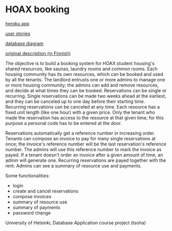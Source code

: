 # HOAX booking

[heroku app](https://hoax-booking.herokuapp.com/)

[user stories](https://github.com/nigoshh/hoax/blob/master/documentation/user_stories.md)

[database diagram](https://github.com/nigoshh/hoax/blob/master/documentation/db_diagram.png)

[original description (in Finnish)](https://advancedkittenry.github.io/suunnittelu_ja_tyoymparisto/aiheet/Taloyhtion_palvelut.html)

The objective is to build a booking system for HOAX student housing's shared resources, like saunas, laundry rooms and common rooms. Each housing community has its own resources, which can be booked and used by all the tenants. The landlord entrusts one or more admins to manage one or more housing community; the admins can add and remove resources, and decide at what times they can be booked. Reservations can be single or recurring. Single reservations can be made two weeks ahead at the earliest, and they can be canceled up to one day before their starting time. Recurring reservations can be canceled at any time. Each resource has a fixed unit length (like one hour) with a given price. Only the tenant who made the reservation has access to the resource at that given time; for this purpose a personal code has to be entered at the door.

Reservations automatically get a reference number in increasing order. Tenants can compose an invoice to pay for many single reservations at once; the invoice's reference number will be the last reservation's reference number. The admins will use this reference number to mark the invoice as payed. If a tenant doesn't order an invoice after a given amount of time, an admin will generate one. Recurring reservations are payed together with the rent. Admins can see a summary of resource use and payments.

Some functionalities:
- login
- create and cancel reservations
- compose invoices
- summary of resource use
- summary of payments
- password change

University of Helsinki, Database Application course project (tsoha)
